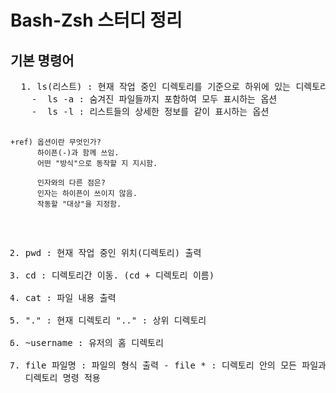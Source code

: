 # Bash-Zsh 스터디 정리
<h2> 기본 명령어 </h2>
<pre>
  1. ls(리스트) : 현재 작업 중인 디렉토리를 기준으로 하위에 있는 디렉토리 리스트 나열
    -  ls -a : 숨겨진 파일들까지 포함하여 모두 표시하는 옵션
    -  ls -l : 리스트들의 상세한 정보를 같이 표시하는 옵션

    +ref) 옵션이란 무엇인가? 
          하이픈(-)과 함께 쓰임.
          어떤 "방식"으로 동작할 지 지시함.
          
          인자와의 다른 점은?
          인자는 하이픈이 쓰이지 않음.
          작동할 "대상"을 지정함.
          
  2. pwd : 현재 작업 중인 위치(디렉토리) 출력
  3. cd : 디렉토리간 이동. (cd + 디렉토리 이름)
  4. cat : 파일 내용 출력
  5. "." : 현재 디렉토리
     ".." : 상위 디렉토리
  6. ~username : 유저의 홈 디렉토리
  7. file 파일명 : 파일의 형식 출력
    - file * : 디렉토리 안의 모든 파일과 디렉토리 명령 적용
     
</pre>

